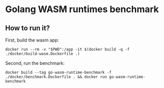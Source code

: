 # Golang WASM runtimes benchmark

## How to run it?

First, build the wasm app:

```
docker run --rm -v "$PWD":/app -it $(docker build -q -f ./docker/build-wasm.Dockerfile .)
```

Second, run the benchmark:

```
docker build --tag go-wasm-runtime-benchmark -f ./docker/benchmark.Dockerfile . && docker run go-wasm-runtime-benchmark
```
